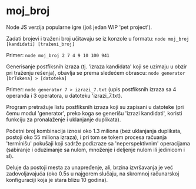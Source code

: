 # moj_broj
Node JS verzija popularne igre (još jedan WIP 'pet project').

Zadati brojevi i traženi broj učitavaju se iz konzole u formatu: `node moj_broj [kandidati] [traženi_broj]`

Primer: `node moj_broj 2 7 4 9 10 100 941`

Generisanje postfiksnih izraza (tj. 'izraza kandidata' koji se uzimaju u obzir pri traženju rešenja), obavlja se prema sledećem obrascu: `node generator [brTokena] > [datoteka]`

Primer: `node generator 7 > izrazi_7.txt` (upis postfiksnih izraza sa 4 operanda i 3 operatora, u datoteku 'izrazi_7.txt).

Program pretražuje listu postfiksnih izraza koji su zapisani u datoteke (pri čemu modul 'generator', preko koga se generišu 'izrazi kandidati', koristi funkciju za pronalaženje i uklanjanje duplikata).

Početni broj kombinacija iznosi oko 1.3 miliona (bez uklanjanja duplikata, postoji oko 55 miliona izraza), i pri tom se tokem procesa račuanja 'terminišu' pokušaji koji sadrže podizraze sa 'neperspektivnim' operacijama (sabiranje i oduzimanje sa nulom, množenje i deljenje nulom ili jedinicom i sl).

Deluje da postoji mesta za unapređenje, ali, brzina izvršavanja je već zadovoljavajuća (oko 0.5s u najgorem slučaju, na skromnoj računarskoj konfiguraciji koja je stara blizu 10 godina).
